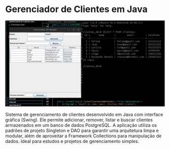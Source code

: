 # Gerenciador de Clientes em Java

![Tela da aplicação](screenshot.png)

Sistema de gerenciamento de clientes desenvolvido em Java com interface gráfica (Swing). Ele permite adicionar, remover, listar e buscar clientes armazenados em um banco de dados PostgreSQL. A aplicação utiliza os padrões de projeto Singleton e DAO para garantir uma arquitetura limpa e modular, além de aproveitar a Framework Collections para manipulação de dados. Ideal para estudos e projetos de gerenciamento simples.
